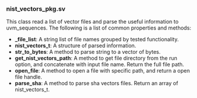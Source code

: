 ### nist_vectors_pkg.sv
This class read a list of vector files and parse the useful information to
uvm_sequences.
The following is a list of common properties and methods:
* **_file_list**: A string list of file names grouped by tested functionality.
* **nist_vectors_t**: A structure of parsed information.
* **str_to_bytes**: A method to parse string to a vector of bytes.
* **get_nist_vectors_path**: A method to get file directory from the run option,
  and concatenate with input file name. Return the full file path.
* **open_file**: A method to open a file with specific path, and return a open
  file handle.
* **parse_sha**: A method to parse sha vectors files. Return an array of
  nist_vectors_t.

